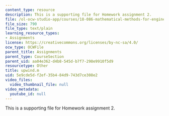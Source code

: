 ```yaml
---
content_type: resource
description: This is a supporting file for Homework assignment 2.
file: /ol-ocw-studio-app/courses/18-086-mathematical-methods-for-engineers-ii-spring-2006/5e9cde5df2ef35b484d9743d7ce308e2_upwind.m
file_size: 790
file_type: text/plain
learning_resource_types:
- Assignments
license: https://creativecommons.org/licenses/by-nc-sa/4.0/
ocw_type: OCWFile
parent_title: Assignments
parent_type: CourseSection
parent_uid: aa04e362-d4b8-545d-b7f7-298e9910f5d9
resourcetype: Other
title: upwind.m
uid: 5e9cde5d-f2ef-35b4-84d9-743d7ce308e2
video_files:
  video_thumbnail_file: null
video_metadata:
  youtube_id: null
---
```

This is a supporting file for Homework assignment 2.